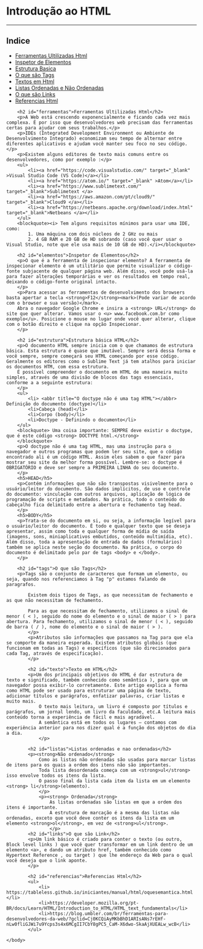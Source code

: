<!DOCTYPE html>
<html>
    <head>
        <title>Web Site DIO</title>
    </head>
    <body>
        <h1> Introdução ao HTML</h1>
        <hr>
        <h2>Indice</h2>
        <ul>
            <li> <a href=" #ferramentas ">Ferramentas Ultilizadas Html </a> </li>
            <li> <a href=" #elementos ">Inspetor de Elementos </a> </li>
            <li> <a href=" #estrutura ">Estrutura Basica </a> </li>
            <li> <a href=" #tags ">O que são Tags </a> </li>
            <li> <a href=" #texto ">Textos em Html </a> </li>
            <li> <a href=" #listas ">Listas Ordenadas e Não Ordenadas </a> </li>
            <li> <a href=" #links ">O que são Links </a> </li>
            <li> <a href=" #referencias ">Referencias Html </a> </li>
        </ul>

        <h2 id="ferramentas">Ferramentas Ultilizadas Html</h2>
        <p>A Web está crescendo exponencialmente e ficando cada vez mais complexa. É por isso que desenvolvedores web precisam das ferramentas certas para ajudar com seus trabalhos.</p>
        <p>IDEs (Integrated Development Environment ou Ambiente de Desenvolvimento Integrado) economizam seu tempo de alternar entre diferentes aplicativos e ajudam você manter seu foco no seu código.</p>
        <p>Existem alguns editores de texto mais comuns entre os desenvolvedores, como por exemplo :</p>
        <ul>
            <li><a href="https://code.visualstudio.com/" target="_blank" >Visual Studio Code (VS Code)</a></li>
            <li><a href="https://atom.io/" target="_blank" >Atom</a></li>
            <li><a href="https://www.sublimetext.com/" target="_blank">Sublimetext </a>
            <li><a href="https://aws.amazon.com/pt/cloud9/" target="_blank">Cloud9 </a></li>
            <li><a href="https://netbeans.apache.org/download/index.html" target="_blank">Netbeans </a></li>
        </ul>
        <blockquote><i> Tem alguns requisitos mínimos para usar uma IDE, como:
            1. Uma máquina com dois núcleos de 2 GHz ou mais
            2. 4 GB RAM e 20 GB de HD sobrando (caso você quer usar o Visual Studio, note que ele usa mais de 10 GB de HD).</i></blockquote>

        <h2 id="elementos">Inspetor de Elementos</h2>
        <p>O que é a ferramenta de inspecionar elemento? A ferramenta de inspecionar elemento é um utilitário que permite visualizar o código-fonte subjacente de qualquer página web. Além disso, você pode usá-la para fazer alterações temporárias e ver os resultados em tempo real, deixando o código-fonte original intacto.
        </p>
        <p>Para acessar as ferramentas de desenvolvimento dos browsers basta apertar a tecla <strong>F12</strong><mark>(Pode variar de acordo com o browser e sua versão)</mark>.
        Abra o navegador Google Chrome e insira a <strong> URL</strong> do site que quer alterar. Vamos usar o <u> www.facebook.com.br como exemplo</u>. Posicione o mouse no lugar onde você quer alterar, clique com o botão direito e clique na opção Inspecionar.
        </p>

        <h2 id="estrutura">Estrutura básica HTML</h2>
        <p>O documento HTML sempre inicia com o que chamamos de estrutura básica. Esta estrutura é quase que imutável. Sempre será dessa forma e você sempre, sempre começará seu HTML começando por esse código. Geralmente os editores como o Sublime Text já tem atalhos para iniciar os documentos HTM, com essa estrutura.
        É possível compreender o documento em HTML de uma maneira muito simples, através de uma divisão de blocos das tags essenciais, conforme a a seguinte estrutura:
        </p>
        <ul>
            <li> <abbr title="O doctype não é uma tag HTML"></abbr> Definição do documento (doctype)</li>
            <li>Cabeça (head)</li>
            <li>Corpo (body)</li>
            <li>Doctype - Definindo o documento</li>
        </ul>
        <blockquote> Uma coisa importante: SEMPRE deve existir o doctype, que é este código <strong> DOCTYPE html.</strong>
        </blockquote>
        <p>O doctype não é uma tag HTML, mas uma instrução para o navegador e outros programas que podem ler seu site, que o código encontrado ali é um código HTML. Assim eles sabem o que fazer para mostrar seu site da melhor forma possível. Lembre-se: o doctype é OBRIGATÓRIO e deve ser sempre a PRIMEIRA LINHA do seu documento.
        </p>
        <h5>HEAD</h5>
        <p>Contém informações que não são transpostas visivelmente para o usuário/leitor do documento. São dados implícitos, de uso e controle do documento: vinculação com outros arquivos, aplicação de lógica de programação de scripts e metadados. Na prática, todo o conteúdo do cabeçalho fica delimitado entre a abertura e fechamento tag head.
        </p>
        <h5>BODY</h5>
        <p>Trata-se do documento em si, ou seja, a informação legível para o usuário/leitor do documento. É todo e qualquer texto que se deseja apresentar, assim como toda e qualquer forma de mídia de saída (imagens, sons, miniaplicativos embutidos, conteúdo multimídia, etc). Além disso, toda a apresentação de entrada de dados (formulários) também se aplica neste seção do documento. Na prática, o corpo do documento é delimitado pelo par de tags <body> e </body>.
        </p>

        <h2 id="tags">O que são Tags</h2>
        <p>Tags são o conjunto de caracteres que formam um elemento, ou seja, quando nos referenciamos à Tag "p" estamos falando de paragrafos.

            Existem dois tipos de Tags, as que necessitam de fechamento e as que não necessitam de fechamento.
            
            Para as que necessitam de fechamento, utilizamos o sinal de menor ( < ), seguido do nome do elemento e o sinal de maior ( > ) para abertura. Para fechamento, utilizamos o sinal de menor ( < ), seguido de barra ( / ), nome do elemento e o sinal de maior ( > ).
            </p>
            <p>Atributos são informações que passamos na Tag para que ela se comporte da maneira esperada. Existem atributos globais (que funcionam em todas as Tags) e específicos (que são direcionados para cada Tag, através de especificação).
            </p>

            <h2 id="texto">Texto em HTML</h2>
            <p>Um dos principais objetivos do HTML é dar estrutura de texto e significado, também conhecido como semântica ), para que um navegador possa exibir-lo corretamente. Este artigo explica a forma como HTML pode ser usado para estruturar uma página de texto, adicionar títulos e parágrafos, enfatizar palavras, criar listas e muito mais.
                O texto mais leitura, um livro é composto por títulos e parágrafos, um jornal lendo, um livro da faculdade, etc.A leitura mais conteúdo torna a experiência de fácil e mais agradável.
                A semântica está em todos os lugares — contamos com experiência anterior para nos dizer qual é a função dos objetos do dia a dia.
                </p>

            <h2 id="listas">Listas ordenadas e nao ordenadas</h2>
            <p><strong>Não ordenado</strong>
                Como as listas não ordenadas são usadas para marcar listas de itens para os quais a ordem dos itens não são importantes.
                Toda lista desordenada começa com um <strong>ul</strong> isso envolve todos os itens da lista.
                O passo final da lista cada item da lista em um elemento <strong> li</strong>(elemento).
                </p>
                <p><strong> Ordenada</strong>
                    As listas ordenadas são listas em que a ordem dos itens é importante.
                    A estrutura de marcação é a mesma das listas não ordenadas, exceto que você deve conter os itens da lista em um elemento <strong>ol</strong>, em vez de <strong>ul</strong>.
                    </p>
            <h2 id="links">O que são Link</h2>
            <p>Um link básico é criado para conter o texto (ou outro, Block level links ) que você quer transformar em um link dentro de um elemento <a>, e dando um atributo href, também conhecido como Hypertext Reference , ou target ) que lhe endereço da Web para o qual você deseja que o link aponte.
            </p>

            <h2 id="referencias">Referencias Html</h2>
            <ul>
                <li> https://tableless.github.io/iniciantes/manual/html/oquesemantica.html </li>
                <li>https://developer.mozilla.org/pt-BR/docs/Learn/HTML/Introduction_to_HTML/HTML_text_fundamentals</li>
                <li>https://blog.umbler.com/br/ferramentas-para-desenvolvedores-da-web/?gclid=Cj0KCQiAyMKbBhD1ARIsANs7rEHf-nLw0fliGJWi7u9Ycps3s4x6MCgII7CbY8gPC5_CaM-X6dwo-SkaAjXUEALw_wcB</li>
            </ul>
            
    </body>
</html>
